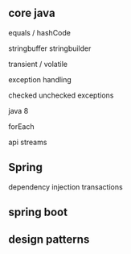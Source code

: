 ## core java
equals / hashCode

stringbuffer stringbuilder

transient / volatile

exception handling

checked unchecked exceptions 

java 8

forEach

api streams

## Spring
dependency injection
transactions

## spring boot

## design patterns


